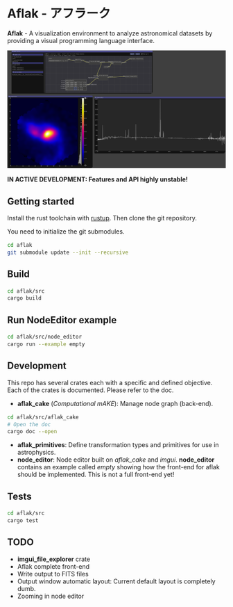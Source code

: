 # Aflak - アフラーク

**Aflak** - A visualization environment to analyze astronomical datasets
by providing a visual programming language interface.

![Screenshot of Aflak](images/aflak-screen.png)

**IN ACTIVE DEVELOPMENT: Features and API highly unstable!**

## Getting started

Install the rust toolchain with [rustup](https://rustup.rs/).
Then clone the git repository.

You need to initialize the git submodules.

```sh
cd aflak
git submodule update --init --recursive
```

## Build

```sh
cd aflak/src
cargo build
```

## Run NodeEditor example

```sh
cd aflak/src/node_editor
cargo run --example empty
```

## Development

This repo has several crates each with a specific and defined objective.
Each of the crates is documented. Please refer to the doc.

- **aflak_cake** (*Computational mAKE*): Manage node graph (back-end).

```sh
cd aflak/src/aflak_cake
# Open the doc
cargo doc --open
```
- **aflak_primitives**: Define transformation types and primitives for use in
astrophysics.
- **node_editor**: Node editor built on *aflak_cake* and *imgui*.
**node_editor** contains an example called *empty* showing how the front-end
for aflak should be implemented. This is not a full front-end yet!

## Tests

```sh
cd aflak/src
cargo test
```

## TODO

- **imgui_file_explorer** crate
- Aflak complete front-end
- Write output to FITS files
- Output window automatic layout: Current default layout is completely dumb.
- Zooming in node editor
